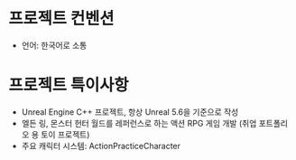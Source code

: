  # 프로젝트 컨벤션
  - 언어: 한국어로 소통

  # 프로젝트 특이사항
  - Unreal Engine C++ 프로젝트, 항상 Unreal 5.6을 기준으로 작성
  - 엘든 링, 몬스터 헌터 월드를 레퍼런스로 하는 액션 RPG 게임 개발 (취업 포트폴리오 용 토이 프로젝트)
  - 주요 캐릭터 시스템: ActionPracticeCharacter